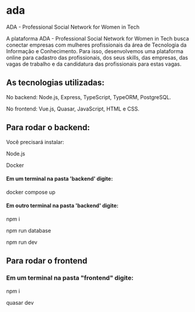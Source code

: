 # ada
ADA - Professional Social Network for Women in Tech

A plataforma ADA - Professional Social Network for Women in Tech busca conectar empresas com mulheres profissionais da área de Tecnologia da Informação e Conhecimento. Para isso, desenvolvemos uma plataforma online para cadastro das profissionais, dos seus skills, das empresas, das vagas de trabalho e da candidatura das profissionais para estas vagas.

## As tecnologias utilizadas:

No backend: Node.js, Express, TypeScript, TypeORM, PostgreSQL.

No frontend: Vue.js, Quasar, JavaScript, HTML e CSS.

## Para rodar o backend:

Você precisará instalar:

Node.js

Docker

#### Em um terminal na pasta 'backend' digite:

docker compose up

#### Em outro terminal na pasta 'backend' digite:

npm i

npm run database

npm run dev

## Para rodar o frontend

### Em um terminal na pasta "frontend" digite:

npm i

quasar dev
